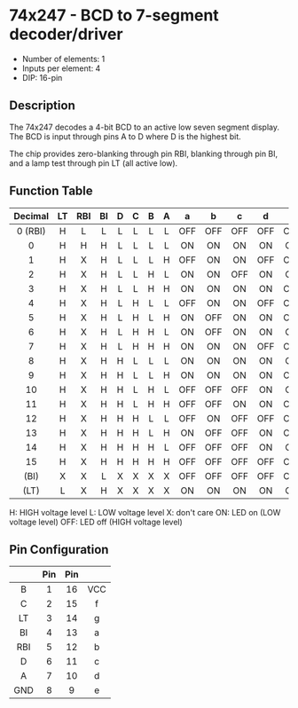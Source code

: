 # 74x247 - BCD to 7-segment decoder/driver

* Number of elements: 1
* Inputs per element: 4
* DIP: 16-pin

## Description

The 74x247 decodes a 4-bit BCD to an active low seven segment display. The BCD is input through pins A to D where D is the highest bit.

The chip provides zero-blanking through pin RBI, blanking through pin BI, and a lamp test through pin LT (all active low).

## Function Table

| Decimal  | LT  | RBI | BI  | D   | C   | B   | A   | a   | b   | c   | d   | e   | f   | g   |
|:--------:|:---:|:---:|:---:|:---:|:---:|:---:|:---:|:---:|:---:|:---:|:---:|:---:|:---:|:---:|
|  0 (RBI) | H   | L   | L   | L   | L   | L   | L   | OFF | OFF | OFF | OFF | OFF | OFF | OFF |
|  0       | H   | H   | H   | L   | L   | L   | L   | ON  | ON  | ON  | ON  | ON  | ON  | OFF |
|  1       | H   | X   | H   | L   | L   | L   | H   | OFF | ON  | ON  | OFF | OFF | OFF | OFF |
|  2       | H   | X   | H   | L   | L   | H   | L   | ON  | ON  | OFF | ON  | ON  | OFF | ON  |
|  3       | H   | X   | H   | L   | L   | H   | H   | ON  | ON  | ON  | ON  | OFF | OFF | ON  |
|  4       | H   | X   | H   | L   | H   | L   | L   | OFF | ON  | ON  | OFF | OFF | ON  | ON  |
|  5       | H   | X   | H   | L   | H   | L   | H   | ON  | OFF | ON  | ON  | OFF | ON  | ON  |
|  6       | H   | X   | H   | L   | H   | H   | L   | ON  | OFF | ON  | ON  | ON  | ON  | ON  |
|  7       | H   | X   | H   | L   | H   | H   | H   | ON  | ON  | ON  | OFF | OFF | OFF | OFF |
|  8       | H   | X   | H   | H   | L   | L   | L   | ON  | ON  | ON  | ON  | ON  | ON  | ON  |
|  9       | H   | X   | H   | H   | L   | L   | H   | ON  | ON  | ON  | ON  | OFF | ON  | ON  |
| 10       | H   | X   | H   | H   | L   | H   | L   | OFF | OFF | OFF | ON  | ON  | OFF | ON  |
| 11       | H   | X   | H   | H   | L   | H   | H   | OFF | OFF | ON  | ON  | OFF | OFF | ON  |
| 12       | H   | X   | H   | H   | H   | L   | L   | OFF | ON  | OFF | OFF | OFF | ON  | ON  |
| 13       | H   | X   | H   | H   | H   | L   | H   | ON  | OFF | OFF | ON  | OFF | ON  | ON  |
| 14       | H   | X   | H   | H   | H   | H   | L   | OFF | OFF | OFF | ON  | ON  | ON  | ON  |
| 15       | H   | X   | H   | H   | H   | H   | H   | OFF | OFF | OFF | OFF | OFF | OFF | OFF |
| (BI)     | X   | X   | L   | X   | X   | X   | X   | OFF | OFF | OFF | OFF | OFF | OFF | OFF |
| (LT)     | L   | X   | H   | X   | X   | X   | X   | ON  | ON  | ON  | ON  | ON  | ON  | ON  |

H: HIGH voltage level
L: LOW voltage level
X: don't care
ON: LED on (LOW voltage level)
OFF: LED off (HIGH voltage level)

## Pin Configuration

|     | Pin | Pin |     |
|:---:|:---:|:---:|:---:|
| B   |   1 |  16 | VCC |
| C   |   2 |  15 | f   |
| LT  |   3 |  14 | g   |
| BI  |   4 |  13 | a   |
| RBI |   5 |  12 | b   |
| D   |   6 |  11 | c   |
| A   |   7 |  10 | d   |
| GND |   8 |   9 | e   |
